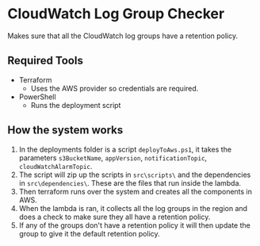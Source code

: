 # CloudWatch Log Group Checker

Makes sure that all the CloudWatch log groups have a retention policy.

## Required Tools

* Terraform
  * Uses the AWS provider so credentials are required.
* PowerShell
  * Runs the deployment script

## How the system works

1. In the deployments folder is a script `deployToAws.ps1`, it takes the parameters `s3BucketName`, `appVersion`, `notificationTopic`, `cloudWatchAlarmTopic`.
1. The script will zip up the scripts in `src\scripts\` and the dependencies in `src\dependencies\`. These are the files that run inside the lambda.
1. Then terraform runs over the system and creates all the components in AWS.
1. When the lambda is ran, it collects all the log groups in the region and does a check to make sure they all have a retention policy.
1. If any of the groups don't have a retention policy it will then update the group to give it the default retention policy.
